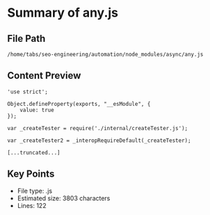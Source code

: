 # Summary of any.js
  
## File Path
`/home/tabs/seo-engineering/automation/node_modules/async/any.js`

## Content Preview
```
'use strict';

Object.defineProperty(exports, "__esModule", {
    value: true
});

var _createTester = require('./internal/createTester.js');

var _createTester2 = _interopRequireDefault(_createTester);

[...truncated...]
```

## Key Points
- File type: .js
- Estimated size: 3803 characters
- Lines: 122

